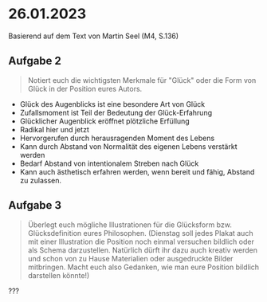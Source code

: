 # 26.01.2023

Basierend auf dem Text von Martin Seel (M4, S.136)

## Aufgabe 2

> Notiert euch die wichtigsten Merkmale für "Glück" oder die Form von Glück in der Position eures Autors.

- Glück des Augenblicks ist eine besondere Art von Glück
- Zufallsmoment ist Teil der Bedeutung der Glück-Erfahrung
- Glücklicher Augenblick eröffnet plötzliche Erfüllung
- Radikal hier und jetzt
- Hervorgerufen durch herausragenden Moment des Lebens
- Kann durch Abstand von Normalität des eigenen Lebens verstärkt werden
- Bedarf Abstand von intentionalem Streben nach Glück
- Kann auch ästhetisch erfahren werden, wenn bereit und fähig, Abstand zu zulassen.

## Aufgabe 3

> Überlegt euch mögliche Illustrationen für die Glücksform bzw. Glücksdefinition eures Philosophen. (Dienstag soll jedes Plakat auch mit einer Illustration die Position noch einmal versuchen bildlich oder als Schema darzustellen. Natürlich dürft ihr dazu auch kreativ werden und schon von zu Hause Materialien oder ausgedruckte Bilder mitbringen. Macht euch also Gedanken, wie man eure Position bildlich darstellen könnte!)

???

